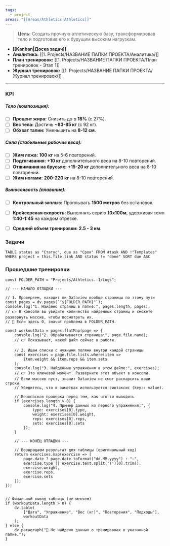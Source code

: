 ```yaml
---
tags:
  - project
areas: "[[Areas/Athletics|Athletics]]"
---
```

> **Цель:** Создать прочную атлетическую базу, трансформировав тело и подготовив его к будущим высоким нагрузкам.

- **[[Kanban|Доска задач]]**
- **Аналитика:** [[1. Projects/НАЗВАНИЕ ПАПКИ ПРОЕКТА/Аналитика/]]
- **План тренировок:** [[1. Projects/НАЗВАНИЕ ПАПКИ ПРОЕКТА/План тренировок - Этап 1]] 
- **Журнал тренировок:** [[1. Projects/НАЗВАНИЕ ПАПКИ ПРОЕКТА/Журнал тренировок/]] 
---

### KPI

##### Тело (композиция):
- [ ] **Процент жира:** Снизить до **≤ 18%** (с 27%).
- [ ] **Вес тела:** Достичь **~83-85 кг** (с 92 кг).
- [ ] **Обхват талии:** Уменьшить на **8-12 см**.

##### Сила (стабильные рабочие веса):
- [ ] **Жим лежа:** **100 кг** на 5-6 повторений.
- [ ] **Подтягивания:** **+10 кг** дополнительного веса на 8-10 повторений.
- [ ] **Отжимания на брусьях:** **+15-20 кг** дополнительного веса на 8-10 повторений.
- [ ] **Жим ногами:** **200-220 кг** на 8-10 повторений.

##### Выносливость (плавание):
- [ ] **Контрольный заплыв:** Проплывать **1500 метров** без остановок.
- [ ] **Крейсерская скорость:** Выполнять серию **10х100м**, удерживая темп **1:40-1:45** на каждом отрезке.
- [ ] **Средний объем тренировки:** **2.5 - 3 км**.


### Задачи

```dataview
TABLE status as "Статус", due as "Срок" FROM #task AND !"Templates" WHERE project = this.file.link AND status != "done" SORT due ASC
```


### Прошедшие тренировки


```dataviewjs
const FOLDER_PATH = "Projects/Athletics.-1/Logs";

// --- НАЧАЛО ОТЛАДКИ ---

// 1. Проверяем, находит ли Dataview вообще страницы по этому пути
const pages = dv.pages(`"${FOLDER_PATH}"`);
console.log("1. Найдено страниц в папке:", pages.length, pages);
// 👉 В консоли вы увидите количество найденных страниц и сможете развернуть массив, чтобы посмотреть их.
// 🔴 Если здесь 0, значит проблема в FOLDER_PATH.

const workoutData = pages.flatMap(page => {
    console.log("2. Обрабатывается страница:", page.file.name);
    // 👉 Показывает, какой файл сейчас в работе.

    // 2. Ищем списки с нужными полями внутри каждой страницы
    const exercises = page.file.lists.where(item =>
        item.weight && item.reps && item.sets
    );
    console.log("3. Найденные упражнения в этом файле:", exercises);
    // 👉 Это ключевой момент. Разверните этот объект в консоли.
    // Если массив пуст, значит Dataview не смог распарсить ваши строки.
    // Убедитесь, что в заметках используется синтаксис (key:: value).

    // Безопасная проверка перед тем, как что-то выводить
    if (exercises.length > 0) {
        console.log("4. Пример данных из первого упражнения:", {
            type: exercises[0].type,
            weight: exercises[0].weight,
            reps: exercises[0].reps,
            sets: exercises[0].sets
        });
    }

    // --- КОНЕЦ ОТЛАДКИ ---

    // Возвращаем результат для таблицы (оригинальный код)
    return exercises.map(exercise => [
        page.date ? page.date.toFormat("dd.MM.yyyy") : "—",
        exercise.type || exercise.text.split('(')[0].trim(),
        exercise.weight,
        exercise.reps,
        exercise.sets
    ]);
});


// Финальный вывод таблицы (не меняем)
if (workoutData.length > 0) {
    dv.table(
        ["Дата", "Упражнение", "Вес (кг)", "Повторения", "Подходы"],
        workoutData
    );
} else {
    dv.paragraph("💪 Не найдено данных о тренировках в указанной папке.");
}
```
